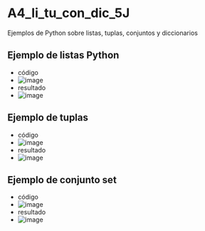 # A4_li_tu_con_dic_5J
Ejemplos de Python sobre listas, tuplas, conjuntos y diccionarios

## Ejemplo de listas Python
- código
- ![image](https://github.com/user-attachments/assets/a7892b1b-d943-48be-8814-82bcc7aaa0c8)
- resultado
- ![image](https://github.com/user-attachments/assets/f3c1482c-2fcf-4830-9111-ba78a487cb78)

## Ejemplo de tuplas
- código
- ![image](https://github.com/user-attachments/assets/790d4ed8-b186-470c-9ad9-2cc42b057b90)
- resultado
- ![image](https://github.com/user-attachments/assets/1d3b1363-57b9-4ad8-bf0d-8f3a792b2689)

## Ejemplo de conjunto set
- código
- ![image](https://github.com/user-attachments/assets/ad6348b4-e267-42df-ac43-ed0bf8f7a9ff)
- resultado
- ![image](https://github.com/user-attachments/assets/70102c68-8b5f-4cca-adec-c09822543fc1)






